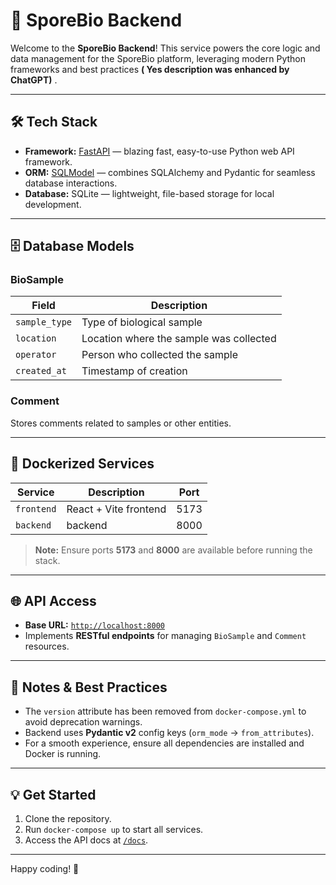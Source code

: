 # 🚀 SporeBio Backend

Welcome to the **SporeBio Backend**! This service powers the core logic and data management for the SporeBio platform, leveraging modern Python frameworks and best practices **( Yes description was enhanced by ChatGPT)** .

---

## 🛠️ Tech Stack

- **Framework:** [FastAPI](https://fastapi.tiangolo.com/) — blazing fast, easy-to-use Python web API framework.
- **ORM:** [SQLModel](https://sqlmodel.tiangolo.com/) — combines SQLAlchemy and Pydantic for seamless database interactions.
- **Database:** SQLite — lightweight, file-based storage for local development.

---

## 🗄️ Database Models

### **BioSample**
| Field         | Description                              |
|---------------|------------------------------------------|
| `sample_type` | Type of biological sample                |
| `location`    | Location where the sample was collected  |
| `operator`    | Person who collected the sample          |
| `created_at`  | Timestamp of creation                    |

### **Comment**
Stores comments related to samples or other entities.

---

## 🧩 Dockerized Services

| Service        | Description             | Port  |
|----------------|-------------------------|-------|
| `frontend`     | React + Vite frontend   | 5173  |
| `backend`      | backend         | 8000  |

> **Note:** Ensure ports **5173** and **8000** are available before running the stack.

---

## 🌐 API Access

- **Base URL:** [`http://localhost:8000`](http://localhost:8000)
- Implements **RESTful endpoints** for managing `BioSample` and `Comment` resources.

---

## 📝 Notes & Best Practices

- The `version` attribute has been removed from `docker-compose.yml` to avoid deprecation warnings.
- Backend uses **Pydantic v2** config keys (`orm_mode` → `from_attributes`).
- For a smooth experience, ensure all dependencies are installed and Docker is running.

---

## 💡 Get Started

1. Clone the repository.
2. Run `docker-compose up` to start all services.
3. Access the API docs at [`/docs`](http://localhost:8000/docs).

---

Happy coding! 🎉